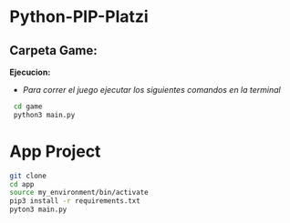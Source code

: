 # Python-PIP-Platzi

## Carpeta Game:
**Ejecucion:**
- *Para correr el juego ejecutar los siguientes comandos en la terminal*
```sh
 cd game
 python3 main.py
```

# App Project
```sh
git clone
cd app
source my_environment/bin/activate
pip3 install -r requirements.txt
pyton3 main.py 
```
